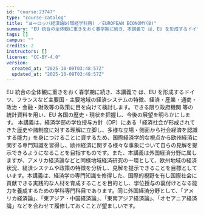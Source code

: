 ```yaml
---
id: "course:23747"
type: "course-catalog"
title: "ヨーロッパ経済論b(環経学科用) ／EUROPEAN ECONOMY(B)"
summary: "EU 統合の全体観に重きをおく春学期に続き、本講義で は、EU を形成するドイツ、フランスなど主要国・主要地域の経済システムの特徴、経済・産業・通商・政治・金融・財政等の政策に目を向けて検討します。できる限り政府機関 等の統計資料を用い、E…"
tags: []
campus: ""
credits: 2
instructors: []
license: "CC-BY-4.0"
version:
  created_at: "2025-10-09T03:48:57Z"
  updated_at: "2025-10-09T03:48:57Z"
---
```

EU 統合の全体観に重きをおく春学期に続き、本講義で は、EU を形成するドイツ、フランスなど主要国・主要地域の経済システムの特徴、経済・産業・通商・政治・金融・財政等の政策に目を向けて検討します。できる限り政府機関 等の統計資料を用い、EU 各国の歴史・現状を把握し、今後の展望を明らかにします。 本講義は、経済学部の学位授与方針（DP）にある「経済社会が形成されてきた歴史や諸制度に対する理解に立脚し、多様な立場・側面から社会経済を認識する能力」を身につけることに資するため、国際経済学的な視点から欧州経済に関する専門知識を習得し、欧州経済に関する様々な事象について自らの見解を提示できるようになることを目指すものです。また、本講義は外国経済分野に属しますが、アメリカ経済論などと同様地域経済研究の一環として、欧州地域の経済状況、経済システムや政策の特徴を分析し、見解を提示できることを目標としています。本講義は、経済学の専門知識を修得した、国際的視野を有し国際社会に貢献できる実践的な人材を育成することを目的とし、学位授与の裏付けとなる能力を養成するための学科専門科目であります。同じ外国経済分野として、「アメリカ経済論」、「東アジア・中国経済論」、「東南アジア経済論」、「オセアニア経済論」などを合わせて履修しておくことが望ましいです。
